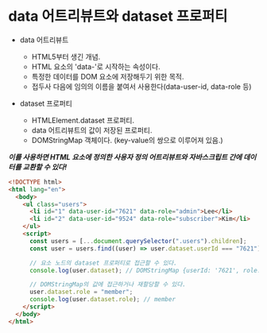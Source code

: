 # data 어트리뷰트와 dataset 프로퍼티

- data  어트리뷰트
  - HTML5부터 생긴 개념.
  - HTML 요소의 'data-'로 시작하는 속성이다.
  - 특정한 데이터를 DOM 요소에 저장해두기 위한 목적.
  - 접두사 다음에  임의의 이름을 붙여서 사용한다(data-user-id, data-role 등)

- dataset 프로퍼티
  - HTMLElement.dataset 프로퍼티.
  - data 어트리뷰트의 값이 저장된 프로퍼티.
  - DOMStringMap 객체이다. (key-value의 쌍으로 이루어져 있음.)

**_이를 사용하면 HTML 요소에 정의한 사용자 정의 어트리뷰트와 자바스크립트 간에 데이터를 교환할 수 있다!_**

```html
<!DOCTYPE html>
<html lang="en">
  <body>
    <ul class="users">
      <li id="1" data-user-id="7621" data-role="admin">Lee</li>
      <li id="2" data-user-id="9524" data-role="subscriber">Kim</li>
    </ul>
    <script>
      const users = [...document.querySelector(".users").children];
      const user = users.find((user) => user.dataset.userId === "7621");

      // 요소 노드의 dataset 프로퍼티로 접근할 수 있다.
      console.log(user.dataset); // DOMStringMap {userId: '7621', role: 'admin'}

      // DOMStringMap의 값에 접근하거나 재할당할 수 있다.
      user.dataset.role = "member";
      console.log(user.dataset.role); // member
    </script>
  </body>
</html>
```
